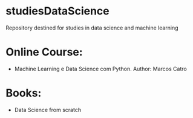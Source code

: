 # studiesDataScience
Repository destined for studies in data science and machine learning

# Online Course:
+ Machine Learning e Data Science com Python. Author: Marcos Catro

# Books:
+ Data Science from scratch 
